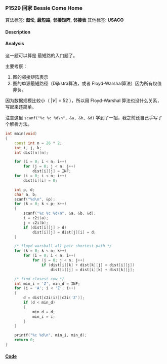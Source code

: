 
### P1529 回家 Bessie Come Home

算法标签: **图论**, **最短路**, **邻接矩阵**, **邻接表**
其他标签: **USACO**

#### Description


#### Analysis

这一题可以算是 最短路的入门题了。

主要考察：

1. 图的邻接矩阵表示
2. 图的单源最短路径（Dijkstra算法，或者 Floyd-Warshal算法）因为所有权值非负。

因为数据规模比较小（ $|V| = 52$ ），所以用 Floyd-Warshal 算法也没什么关系，写起来还简单。

注意这里  `scanf("%c %c %d\n", &a, &b, &d)` 学到了一招，我之前还自己手写了个解析方法。

```cpp
int main(void)
{
    const int n = 26 * 2; 
    int i, j, k;
    int dist[n][n];

    for (i = 0; i < n; i++)
        for (j = 0; j < n; j++)
            dist[i][j] = INF;
    for (i = 0; i < n; i++)
        dist[i][i] = 0;

    int p, d;
    char a, b;
    scanf("%d\n", &p);
    for (k = 0; k < p; k++)
    {
        scanf("%c %c %d\n", &a, &b, &d);
        i = c2i(a);
        j = c2i(b);
        if (dist[i][j] > d)
            dist[i][j] = dist[j][i] = d;
    }

    /* floyd warshall all pair shortest path */
    for (k = 0; k < n; k++)
        for (i = 0; i < n; i++)
            for (j = 0; j < n; j++)
                if (dist[i][k] + dist[k][j] < dist[i][j])
                    dist[i][j] = dist[i][k] + dist[k][j];

    /* find closest cow */
    int min_i = 'Z', min_d = INF;
    for (i = 'A'; i < 'Z'; i++)
    {
        d = dist[c2i(i)][c2i('Z')];
        if (d < min_d)
        {
            min_d = d;
            min_i = i;
        }
    }

    printf("%c %d\n", min_i, min_d);
    return 0;
}
```

#### [Code](../../cpp/15/p1529.cpp)


